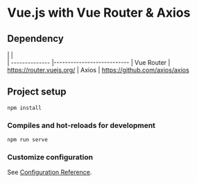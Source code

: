 # Vue.js with Vue Router & Axios

## Dependency

|                |                           
| -------------- |---------------------------
| Vue Router | https://router.vuejs.org/ 
| Axios | https://github.com/axios/axios

## Project setup
```
npm install
```

### Compiles and hot-reloads for development
```
npm run serve
```


### Customize configuration
See [Configuration Reference](https://cli.vuejs.org/config/).
